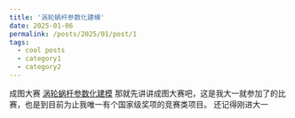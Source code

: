 ```yaml
---
title: '涡轮蜗杆参数化建模'
date: 2025-01-06
permalink: /posts/2025/01/post/1
tags:
  - cool posts
  - category1
  - category2
---
```


 成图大赛
[涡轮蜗杆参数化建模](https://www.bilibili.com/video/BV1te411j7xb/?share_source=copy_web&vd_source=644570e64e54b0ae94d7ca4ed379eaaf)
那就先讲讲成图大赛吧，这是我大一就参加了的比赛，也是到目前为止我唯一有个国家级奖项的竞赛类项目。
还记得刚进大一
